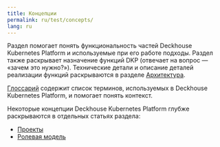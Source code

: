 ```yaml
---
title: Концепции
permalink: ru/test/concepts/
lang: ru
---
```


Раздел помогает понять функциональность частей Deckhouse Kubernetes Platform и используемые при его работе подходы. 
 Раздел также раскрывает назначение функций DKP (отвечает на вопрос — «зачем это нужно?»). Технические детали и описание деталей реализации функций раскрываются в разделе [Архитектура](../architecture/).

[Глоссарий](glossary.html) содержит список терминов, используемых в Deckhouse Kubernetes Platform, и помогает понять контекст.

Некоторые концепции Deckhouse Kubernetes Platform глубже раскрываются в отдельных статьях раздела:
<!-- - [Модули](modules.html) -->
- [Проекты](projects.html)
- [Ролевая модель](rbac.html)

